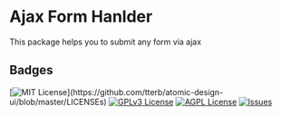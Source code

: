
# Ajax Form Hanlder

This package helps you to submit any form via ajax

## Badges

[![MIT License](https://img.shields.io/apm/l/atomic-design-ui.svg?)](https://github.com/tterb/atomic-design-ui/blob/master/LICENSEs) [![GPLv3 License](https://img.shields.io/badge/License-GPL%20v3-yellow.svg)](https://opensource.org/licenses/) [![AGPL License](https://img.shields.io/badge/license-AGPL-blue.svg)](http://www.gnu.org/licenses/agpl-3.0) [![Issues](https://img.shields.io/github/issues/moh6mmad/js-ajax-handler)](http://www.gnu.org/licenses/agpl-3.0)

